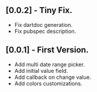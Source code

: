 ## [0.0.2] - Tiny Fix.

* Fix dartdoc generation.
* Fix pubspec description.


## [0.0.1] - First Version.

* Add multi date range picker.
* Add initial value field.
* Add callback on change value.
* Add colors customizations.